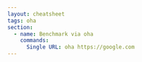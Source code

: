 ```yaml
---
layout: cheatsheet
tags: oha
section:
  - name: Benchmark via oha
    commands:
      Single URL: oha https://google.com
---
```


